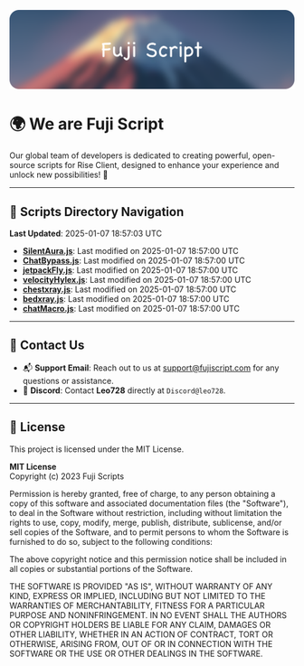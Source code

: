 ![Banner](.github/b.webp)

# 🌍 **We are Fuji Script**

Our global team of developers is dedicated to creating powerful, open-source scripts for Rise Client, designed to enhance your experience and unlock new possibilities! 🌟

---
<!-- SCRIPTS_NAVIGATION_START -->
## 📂 **Scripts Directory Navigation**

**Last Updated**: 2025-01-07 18:57:03 UTC

- **[SilentAura.js](scripts/SilentAura.js)**: Last modified on 2025-01-07 18:57:00 UTC
- **[ChatBypass.js](scripts/ChatBypass.js)**: Last modified on 2025-01-07 18:57:00 UTC
- **[jetpackFly.js](scripts/jetpackFly.js)**: Last modified on 2025-01-07 18:57:00 UTC
- **[velocityHylex.js](scripts/velocityHylex.js)**: Last modified on 2025-01-07 18:57:00 UTC
- **[chestxray.js](scripts/chestxray.js)**: Last modified on 2025-01-07 18:57:00 UTC
- **[bedxray.js](scripts/bedxray.js)**: Last modified on 2025-01-07 18:57:00 UTC
- **[chatMacro.js](scripts/chatMacro.js)**: Last modified on 2025-01-07 18:57:00 UTC

<!-- SCRIPTS_NAVIGATION_END -->

---

## 💬 **Contact Us**  
- 📬 **Support Email**: Reach out to us at [support@fujiscript.com](mailto:support@fujiscript.com) for any questions or assistance.  
- 💬 **Discord**: Contact **Leo728** directly at `Discord@leo728`.

---

## 📜 **License**

This project is licensed under the MIT License.  

**MIT License**  
Copyright (c) 2023 Fuji Scripts  

Permission is hereby granted, free of charge, to any person obtaining a copy of this software and associated documentation files (the "Software"), to deal in the Software without restriction, including without limitation the rights to use, copy, modify, merge, publish, distribute, sublicense, and/or sell copies of the Software, and to permit persons to whom the Software is furnished to do so, subject to the following conditions:  

The above copyright notice and this permission notice shall be included in all copies or substantial portions of the Software.  

THE SOFTWARE IS PROVIDED "AS IS", WITHOUT WARRANTY OF ANY KIND, EXPRESS OR IMPLIED, INCLUDING BUT NOT LIMITED TO THE WARRANTIES OF MERCHANTABILITY, FITNESS FOR A PARTICULAR PURPOSE AND NONINFRINGEMENT. IN NO EVENT SHALL THE AUTHORS OR COPYRIGHT HOLDERS BE LIABLE FOR ANY CLAIM, DAMAGES OR OTHER LIABILITY, WHETHER IN AN ACTION OF CONTRACT, TORT OR OTHERWISE, ARISING FROM, OUT OF OR IN CONNECTION WITH THE SOFTWARE OR THE USE OR OTHER DEALINGS IN THE SOFTWARE.  
